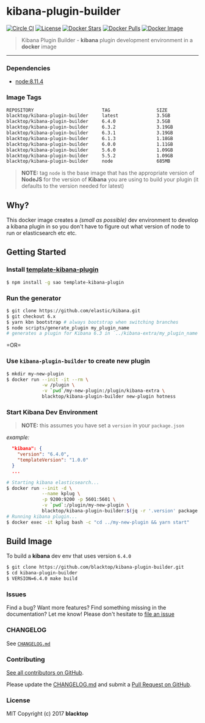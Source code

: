 # kibana-plugin-builder

[![Circle CI](https://circleci.com/gh/blacktop/kibana-plugin-builder.png?style=shield)](https://circleci.com/gh/blacktop/kibana-plugin-builder) [![License](http://img.shields.io/:license-mit-blue.svg)](http://doge.mit-license.org) [![Docker Stars](https://img.shields.io/docker/stars/blacktop/kibana-plugin-builder.svg)](https://store.docker.com/community/images/blacktop/kibana-plugin-builder) [![Docker Pulls](https://img.shields.io/docker/pulls/blacktop/kibana-plugin-builder.svg)](https://store.docker.com/community/images/blacktop/kibana-plugin-builder) [![Docker Image](https://img.shields.io/badge/docker%20image-3.5GB-blue.svg)](https://store.docker.com/community/images/blacktop/kibana-plugin-builder)

> Kibana Plugin Builder - **kibana** plugin development environment in a **docker** image

---

### Dependencies

- [node:8.11.4](https://hub.docker.com/_/node/)

### Image Tags

```bash
REPOSITORY                         TAG                 SIZE
blacktop/kibana-plugin-builder     latest              3.5GB
blacktop/kibana-plugin-builder     6.4.0               3.5GB
blacktop/kibana-plugin-builder     6.3.2               3.19GB
blacktop/kibana-plugin-builder     6.3.1               3.19GB
blacktop/kibana-plugin-builder     6.1.3               1.18GB
blacktop/kibana-plugin-builder     6.0.0               1.11GB
blacktop/kibana-plugin-builder     5.6.0               1.09GB
blacktop/kibana-plugin-builder     5.5.2               1.09GB
blacktop/kibana-plugin-builder     node                685MB
```

> **NOTE:** tag `node` is the base image that has the appropriate version of **NodeJS** for the version of **Kibana** you are using to build your plugin (it defaults to the version needed for latest)

## Why?

This docker image creates a _(small as possible)_ dev environment to develop a kibana plugin in so you don't have to figure out what version of node to run or elasticsearch etc etc.

## Getting Started

### Install [template-kibana-plugin](https://github.com/elastic/template-kibana-plugin/)

```bash
$ npm install -g sao template-kibana-plugin
```

### Run the generator

```bash
$ git clone https://github.com/elastic/kibana.git
$ git checkout 6.x
$ yarn kbn bootstrap # always bootstrap when switching branches
$ node scripts/generate_plugin my_plugin_name
# generates a plugin for Kibana 6.3 in `../kibana-extra/my_plugin_name`
```

=OR=

### Use `kibana-plugin-builder` to create new plugin

```bash
$ mkdir my-new-plugin
$ docker run --init -it --rm \
             -w /plugin \
             -v `pwd`/my-new-plugin:/plugin/kibana-extra \
             blacktop/kibana-plugin-builder new-plugin hotness
```

### Start Kibana Dev Environment

> **NOTE:** this assumes you have set a `version` in your `package.json`

_example:_

```json
  "kibana": {
    "version": "6.4.0",
    "templateVersion": "1.0.0"
  }
  ...
```

```bash
# Starting kibana elasticsearch...
$ docker run --init -d \
             --name kplug \
             -p 9200:9200 -p 5601:5601 \
             -v `pwd`:/plugin/my-new-plugin \
             blacktop/kibana-plugin-builder:$(jq -r '.version' package.json) elasticsearch
# Running kibana plugin...
$ docker exec -it kplug bash -c "cd ../my-new-plugin && yarn start"
```

## Build Image

To build a **kibana** dev env that uses version `6.4.0`

```bash
$ git clone https://github.com/blacktop/kibana-plugin-builder.git
$ cd kibana-plugin-builder
$ VERSION=6.4.0 make build
```

### Issues

Find a bug? Want more features? Find something missing in the documentation? Let me know! Please don't hesitate to [file an issue](https://github.com/blacktop/kibana-plugin-builder/issues/new)

### CHANGELOG

See [`CHANGELOG.md`](https://github.com/blacktop/kibana-plugin-builder/blob/master/CHANGELOG.md)

### Contributing

[See all contributors on GitHub](https://github.com/blacktop/kibana-plugin-builder/graphs/contributors).

Please update the [CHANGELOG.md](https://github.com/blacktop/kibana-plugin-builder/blob/master/CHANGELOG.md) and submit a [Pull Request on GitHub](https://help.github.com/articles/using-pull-requests/).

### License

MIT Copyright (c) 2017 **blacktop**
